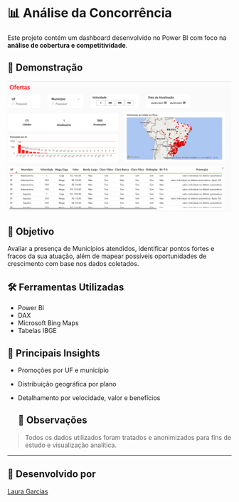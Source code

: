 # 📊 Análise da Concorrência

Este projeto contém um dashboard desenvolvido no Power BI com foco na **análise de cobertura e competitividade**.

## 📸 Demonstração

![Dashboard](image.png)

## 🧠 Objetivo

Avaliar a presença de Municípios atendidos, identificar pontos fortes e fracos da sua atuação, além de mapear possíveis oportunidades de crescimento com base nos dados coletados.

## 🛠️ Ferramentas Utilizadas

- Power BI
- DAX
- Microsoft Bing Maps
- Tabelas IBGE

## 📌 Principais Insights

- Promoções por UF e município
- Distribuição geográfica por plano
- Detalhamento por velocidade, valor e benefícios

  ## 📎 Observações

> Todos os dados utilizados foram tratados e anonimizados para fins de estudo e visualização analítica.

---

## 👤 Desenvolvido por

[Laura Garcias](https://www.linkedin.com/in/laura-garcias-394a7b207)

